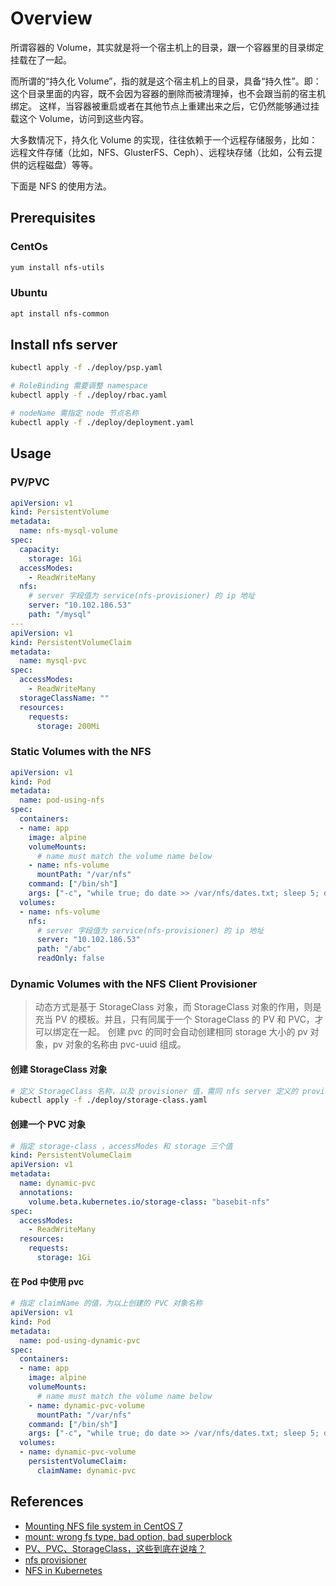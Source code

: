 # Overview

所谓容器的 Volume，其实就是将一个宿主机上的目录，跟一个容器里的目录绑定挂载在了一起。

而所谓的“持久化 Volume”，指的就是这个宿主机上的目录，具备“持久性”。即：这个目录里面的内容，既不会因为容器的删除而被清理掉，也不会跟当前的宿主机绑定。
这样，当容器被重启或者在其他节点上重建出来之后，它仍然能够通过挂载这个 Volume，访问到这些内容。

大多数情况下，持久化 Volume 的实现，往往依赖于一个远程存储服务，比如：远程文件存储（比如，NFS、GlusterFS、Ceph）、远程块存储（比如，公有云提供的远程磁盘）等等。

下面是 NFS 的使用方法。

## Prerequisites

### CentOs

```bash
yum install nfs-utils
```

### Ubuntu

```bash
apt install nfs-common
```

## Install nfs server

```bash
kubectl apply -f ./deploy/psp.yaml

# RoleBinding 需要调整 namespace
kubectl apply -f ./deploy/rbac.yaml

# nodeName 需指定 node 节点名称
kubectl apply -f ./deploy/deployment.yaml
```

## Usage

### PV/PVC

```yaml
apiVersion: v1
kind: PersistentVolume
metadata:
  name: nfs-mysql-volume
spec:
  capacity:
    storage: 1Gi
  accessModes:
    - ReadWriteMany
  nfs:
    # server 字段值为 service(nfs-provisioner) 的 ip 地址
    server: "10.102.186.53"
    path: "/mysql"
---
apiVersion: v1
kind: PersistentVolumeClaim
metadata:
  name: mysql-pvc
spec:
  accessModes:
    - ReadWriteMany
  storageClassName: ""
  resources:
    requests:
      storage: 200Mi
```

### Static Volumes with the NFS

```yaml
apiVersion: v1
kind: Pod
metadata:
  name: pod-using-nfs
spec:
  containers:
  - name: app
    image: alpine
    volumeMounts:
      # name must match the volume name below
    - name: nfs-volume
      mountPath: "/var/nfs"
    command: ["/bin/sh"]
    args: ["-c", "while true; do date >> /var/nfs/dates.txt; sleep 5; done"]
  volumes:
  - name: nfs-volume
    nfs:
      # server 字段值为 service(nfs-provisioner) 的 ip 地址
      server: "10.102.186.53"
      path: "/abc"
      readOnly: false
```

### Dynamic Volumes with the NFS Client Provisioner

> 动态方式是基于 StorageClass 对象，而 StorageClass 对象的作用，则是充当 PV 的模板。并且，只有同属于一个 StorageClass 的 PV 和 PVC，才可以绑定在一起。
> 创建 pvc 的同时会自动创建相同 storage 大小的 pv 对象，pv 对象的名称由 pvc-uuid 组成。

#### 创建 StorageClass 对象

```bash
# 定义 StorageClass 名称，以及 provisioner 值，需同 nfs server 定义的 provisioner 值一致
kubectl apply -f ./deploy/storage-class.yaml
```

#### 创建一个 PVC 对象

```yaml
# 指定 storage-class ，accessModes 和 storage 三个值
kind: PersistentVolumeClaim
apiVersion: v1
metadata:
  name: dynamic-pvc
  annotations:
    volume.beta.kubernetes.io/storage-class: "basebit-nfs"
spec:
  accessModes:
    - ReadWriteMany
  resources:
    requests:
      storage: 1Gi
```

#### 在 Pod 中使用 pvc

```yaml
# 指定 claimName 的值，为以上创建的 PVC 对象名称
apiVersion: v1
kind: Pod
metadata:
  name: pod-using-dynamic-pvc
spec:
  containers:
  - name: app
    image: alpine
    volumeMounts:
      # name must match the volume name below
    - name: dynamic-pvc-volume
      mountPath: "/var/nfs"
    command: ["/bin/sh"]
    args: ["-c", "while true; do date >> /var/nfs/dates.txt; sleep 5; done"]
  volumes:
  - name: dynamic-pvc-volume
    persistentVolumeClaim:
      claimName: dynamic-pvc
```

## References

- [Mounting NFS file system in CentOS 7](https://blog.hostonnet.com/mounting-nfs-centos-7)
- [mount: wrong fs type, bad option, bad superblock](https://www.svennd.be/mount-wrong-fs-type-bad-option-bad-superblock/)
- [PV、PVC、StorageClass，这些到底在说啥？](https://time.geekbang.org/column/article/42698)
- [nfs provisioner](https://github.com/kubernetes-incubator/external-storage/tree/master/nfs)
- [NFS in Kubernetes](https://opensource.ncsa.illinois.edu/confluence/display/~lambert8/NFS+in+Kubernetes)
